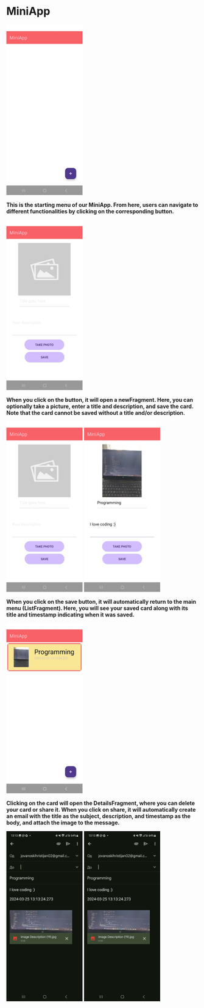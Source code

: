 # MiniApp

<img src="https://github.com/Hristijan02/MiniApp/blob/main/images/mainMenu.jpg" alt="MiniApp Screenshot" width="200"> 

**This is the starting menu of our MiniApp. From here, users can navigate to different functionalities by clicking on the corresponding button.**

<img src="https://github.com/Hristijan02/MiniApp/blob/main/images/newCard.jpg" alt="MiniApp Screenshot" width="200"> 

**When you click on the button, it will open a newFragment. Here, you can optionally take a picture, enter a title and description, and save the card. Note that the card cannot be saved without a title and/or description.**

<img src="https://github.com/Hristijan02/MiniApp/blob/main/images/newCard.jpg" alt="MiniApp Screenshot" width="200"> 

<img src="https://github.com/Hristijan02/MiniApp/blob/main/images/newCardImported.jpg" alt="MiniApp Screenshot" width="200"> 

**When you click on the save button, it will automatically return to the main menu (ListFragment). Here, you will see your saved card along with its title and timestamp indicating when it was saved.**

<img src="https://github.com/Hristijan02/MiniApp/blob/main/images/clickedOnSave.jpg" alt="MiniApp Screenshot" width="200"> 

**Clicking on the card will open the DetailsFragment, where you can delete your card or share it. When you click on share, it will automatically create an email with the title as the subject, description, and timestamp as the body, and attach the image to the message.**

<img src="https://github.com/Hristijan02/MiniApp/blob/main/images/clickedOnShare.jpg" alt="MiniApp Screenshot" width="200"> 

<img src="https://github.com/Hristijan02/MiniApp/blob/main/images/clickedOnShare.jpg" alt="MiniApp Screenshot" width="200">
